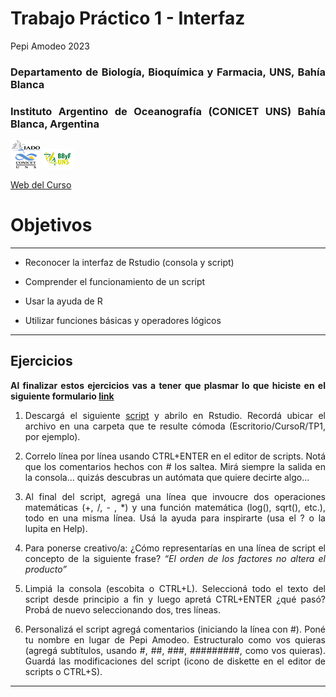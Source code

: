 Trabajo Práctico 1 - Interfaz
================
Pepi Amodeo
2023

<!--SETUP-->
<style> body {text-align: justify} </style>
<!--SOCIAL LINKS-->

### Departamento de Biología, Bioquímica y Farmacia, UNS, Bahía Blanca

### Instituto Argentino de Oceanografía (CONICET UNS) Bahía Blanca, Argentina

![icon_IADO](./img/logo_iado_2019_negro.png)
![icon_DBBF](./img/BBF_UNS_color_50p.png)

[Web del Curso](https://pepiamodeo.github.io/cursoR/)

# Objetivos

------------------------------------------------------------------------

-   Reconocer la interfaz de Rstudio (consola y script)

-   Comprender el funcionamiento de un script

-   Usar la ayuda de R

-   Utilizar funciones básicas y operadores lógicos

------------------------------------------------------------------------

## Ejercicios

**Al finalizar estos ejercicios vas a tener que plasmar lo que hiciste
en el siguiente formulario [link](https://forms.gle/p28MJgjMAcY1yjRU9)**

1)  Descargá el siguiente
    [script](https://pepiamodeo.github.io/cursotallerIADO/TPs/scripts/TP1_ejercicio.R)
    y abrilo en Rstudio. Recordá ubicar el archivo en una carpeta que te
    resulte cómoda (Escritorio/CursoR/TP1, por ejemplo).

2)  Correlo línea por línea usando CTRL+ENTER en el editor de scripts.
    Notá que los comentarios hechos con \# los saltea. Mirá siempre la
    salida en la consola… quizás descubras un autómata que quiere
    decirte algo…

3)  Al final del script, agregá una línea que invoucre dos operaciones
    matemáticas (+, /, - , \*) y una función matemática (log(), sqrt(),
    etc.), todo en una misma línea. Usá la ayuda para inspirarte (usa el
    ? o la lupita en Help).

4)  Para ponerse creativo/a: ¿Cómo representarías en una línea de script
    el concepto de la siguiente frase? *“El orden de los factores no
    altera el producto”*

5)  Limpiá la consola (escobita o CTRL+L). Seleccioná todo el texto del
    script desde principio a fin y luego apretá CTRL+ENTER ¿qué pasó?
    Probá de nuevo seleccionando dos, tres líneas.

6)  Personalizá el script agregá comentarios (iniciando la línea con
    \#). Poné tu nombre en lugar de Pepi Amodeo. Estructuralo como vos
    quieras (agregá subtítulos, usando \#, \##, \###, \#########, como
    vos quieras). Guardá las modificaciones del script (icono de
    diskette en el editor de scripts o CTRL+S).

------------------------------------------------------------------------
